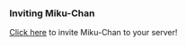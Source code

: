 <h3>Inviting Miku-Chan</h3>

[Click here](https://discordapp.com/oauth2/authorize?client_id=365649918142054410&scope=bot&permissions=66321471&response_type=code&redirect_uri=https://github.com/Incrested/Miku-Chan) to invite Miku-Chan to your server!

